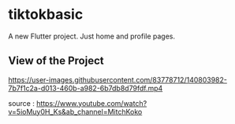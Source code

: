# tiktokbasic

A new Flutter project.
Just home and profile pages.

## View of the Project




https://user-images.githubusercontent.com/83778712/140803982-7b7f1c2a-d013-460b-a982-6b7db8d79fdf.mp4

source : https://www.youtube.com/watch?v=5ioMuy0H_Ks&ab_channel=MitchKoko

